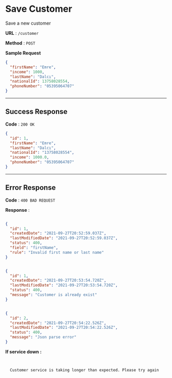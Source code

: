 # Save Customer

Save a new customer

**URL** : `/customer`

**Method** : `POST`

**Sample Request**

```json
{
  "firstName": "Emre",
  "income": 1000,
  "lastName": "Dalcı",
  "nationalId": 13758028554,
  "phoneNumber": "05395064707"
}
```

---
## Success Response

**Code** : `200 OK`

```json
{
  "id": 1,
  "firstName": "Emre",
  "lastName": "Dalcı",
  "nationalId": "13758028554",
  "income": 1000.0,
  "phoneNumber": "05395064707"
}
````

---
## Error Response

**Code** : `400 BAD REQUEST`

**Response** :

```json

{
  "id": 1,
  "createdDate": "2021-09-27T20:52:59.037Z",
  "lastModifiedDate": "2021-09-27T20:52:59.037Z",
  "status": 400,
  "field": "firstName",
  "rule": "Invalid first name or last name"
}

```

```json

{
  "id": 1,
  "createdDate": "2021-09-27T20:53:54.720Z",
  "lastModifiedDate": "2021-09-27T20:53:54.720Z",
  "status": 400,
  "message": "Customer is already exist"
}

```

```json

{
  "id": 2,
  "createdDate": "2021-09-27T20:54:22.526Z",
  "lastModifiedDate": "2021-09-27T20:54:22.526Z",
  "status": 400,
  "message": "Json parse error"
}

```

**If service down :**
```shell


  Customer service is taking longer than expected. Please try again


```
